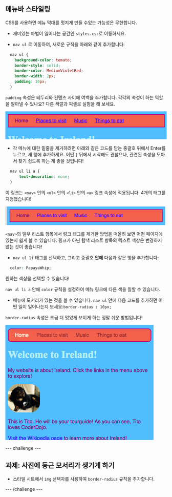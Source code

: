## 메뉴바 스타일링

CSS를 사용하면 메뉴 막대를 멋지게 만들 수있는 가능성은 무한합니다.

- 재미있는 마법이 일어나는 공간인 `styles.css`로 이동하세요.

- `nav ul` 로 이동하여, 새로운 규칙을 아래와 같이 추가합니다:

```css
  nav ul {
    background-color: tomato;
    border-style: solid;
    border-color: MediumVioletRed;
    border-width: 2px;
    padding: 10px;
  }
```

`padding` 속성은 테두리와 컨텐츠 사이에 여백을 추가합니다. 각각의 속성이 하는 역할을 알아낼 수 있나요? 다른 색깔과 픽셀로 실험을 해 보세요.

![테두리 및 패딩이 추가 된 메뉴 모음](images/egMenuBarMoreStyle.png)

- 각 메뉴에 대한 밑줄을 제거하려면 아래와 같은 코드를 닫는 중괄호 뒤에서 Enter를 누르고, 새 행에 추가하세요. 어떤 `}` 뒤에서 시작해도 괜찮으나, 관련된 속성을 모아서 찾기 쉽도록 하는 게 좋을 것입니다!

```css
  nav ul li a {
      text-decoration: none;
  }
```

이 링크는 `<nav>` 안의 `<ul>` 안의 `<li>` 안의 `<a>` 링크 속성에 적용됩니다. 4개의 태그를 지정했습니다!

![링크 밑줄이있는 메뉴 막대가 제거](images/egMenuBarNoUnderline.png)

`<nav>`의 일부 리스트 항목에서 링크 태그를 제거한 방법을 떠올려 보면 어떤 페이지에 있는지 쉽게 볼 수 있습니다. 링크가 아닌 탐색 리스트 항목의 텍스트 색상은 변경하지 않는 것이 좋습니다!

- `nav ul li` 태그를 선택하고, 그리고 중괄호 **안에** 다음과 같은 행을 추가합니다:

```css
  color: PapayaWhip;
```

원하는 색상을 선택할 수 있습니다!

`nav ul li a` 안에 `color` 규칙을 설정하여 메뉴 링크에 다른 색을 칠할 수 있습니다.

- 메뉴에 모서리가 있는 것을 볼 수 있습니다. `nav ul` 안에 다음 코드를 추가하면 어떤 일이 일어나는지 보세요:` border-radius : 10px; `

`border-radius` 속성은 조금 더 멋있게 보이게 하는 정말 쉬운 방법입니다!

![메뉴 막대와 그림에 둥근 모서리가 있는 웹 페이지](images/egMenuBarFullStyles_result.png)

\--- challenge \---

## 과제: 사진에 둥근 모서리가 생기게 하기

- 스타일 시트에서 `img` 선택자를 사용하여 `border-radius` 규칙을 추가합니다.

\--- /challenge \---